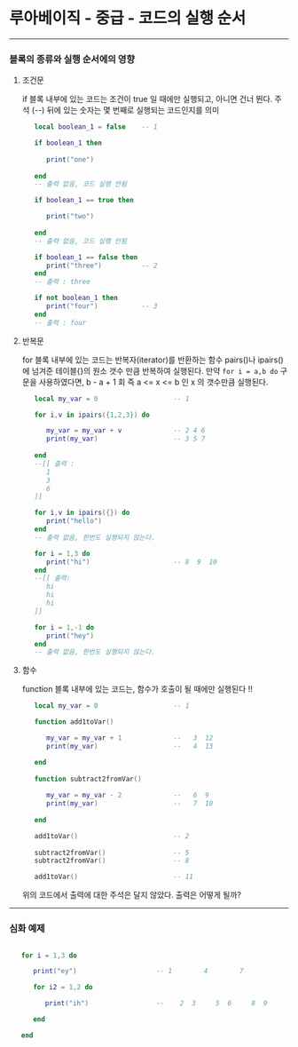 # 루아베이직 - 중급 - 코드의 실행 순서
-----

### 블록의 종류와 실행 순서에의 영향 

   1. 조건문 
      
      if 블록 내부에 있는 코드는 조건이 true 일 때에만 실행되고, 아니면 건너 뛴다. 주석 (--) 뒤에 있는 숫자는 몇 번째로 실행되는 코드인지를 의미 

      ```lua
         local boolean_1 = false    -- 1

         if boolean_1 then          
            
            print("one")           
         
         end                        
         -- 출력 없음, 코드 실행 안됨 

         if boolean_1 == true then  

            print("two")
         
         end                       
         -- 출력 없음, 코드 실행 안됨 

         if boolean_1 == false then 
            print("three")          -- 2
         end                        
         -- 출력 : three 

         if not boolean_1 then     
            print("four")           -- 3
         end                       
         -- 출력 : four
      ```

   2. 반복문 

      for 블록 내부에 있는 코드는 반복자(iterator)를 반환하는 함수 pairs()나 ipairs()에 넘겨준 테이블{}의 원소 갯수 만큼 반복하여 실행된다. 만약 `for i = a,b do` 구문을 사용하였다면, b - a + 1 회 즉 a <= x <= b  인 x 의 갯수만큼 실행된다. 
      
      ```lua 
         local my_var = 0                   -- 1  

         for i,v in ipairs({1,2,3}) do     

            my_var = my_var + v             -- 2 4 6
            print(my_var)                   -- 3 5 7
         
         end                            
         --[[ 츨력 :
            1
            3
            6
         ]]

         for i,v in ipairs({}) do           
            print("hello")                  
         end                                
         -- 출력 없음, 한번도 실행되지 않는다. 

         for i = 1,3 do                     
            print("hi")                     -- 8  9  10
         end                                
         --[[ 출력:
            hi 
            hi 
            hi
         ]]

         for i = 1,-1 do                    
            print("hey") 
         end                                
         -- 출력 없음, 한번도 실행되지 않는다. 
      ``` 

   3. 함수 

      function 블록 내부에 있는 코드는, 함수가 호출이 될 때에만 실행된다 !! 

      ```lua 
         local my_var = 0                   -- 1  
      
         function add1toVar()               

            my_var = my_var + 1             --   3  12
            print(my_var)                   --   4  13

         end                               
         
         function subtract2fromVar()        
            
            my_var = my_var - 2             --   6  9
            print(my_var)                   --   7  10
            
         end                                

         add1toVar()                        -- 2
         
         subtract2fromVar()                 -- 5
         subtract2fromVar()                 -- 8

         add1toVar()                        -- 11
      ``` 

      위의 코드에서 출력에 대한 주석은 달지 않았다. 출력은 어떻게 될까? 
      
-----
### 심화 예제 

   ```lua

      for i = 1,3 do 

         print("ey")                    -- 1        4        7

         for i2 = 1,2 do 

            print("ih")                 --    2  3     5  6     8  9

         end

      end

   ```
